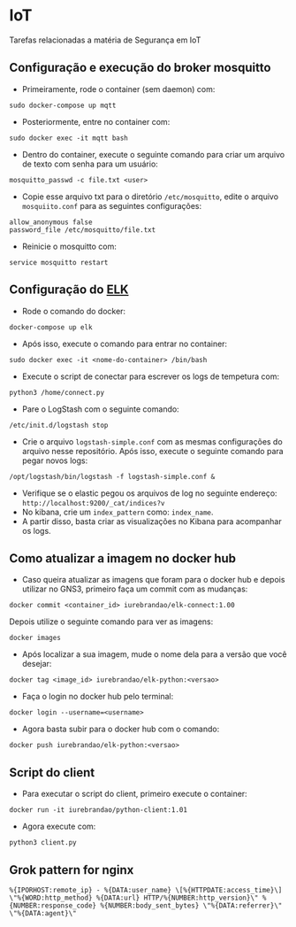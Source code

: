# IoT
Tarefas relacionadas a matéria de Segurança em IoT

## Configuração e execução do broker mosquitto
- Primeiramente, rode o container (sem daemon) com:
```
sudo docker-compose up mqtt
``` 
- Posteriormente, entre no container com:
```
sudo docker exec -it mqtt bash
```
- Dentro do container, execute o seguinte comando para criar um arquivo de texto com senha para um usuário:
```
mosquitto_passwd -c file.txt <user>
```
- Copie esse arquivo txt para o diretório `/etc/mosquitto`, edite o arquivo 
`mosquiito.conf` para as seguintes configurações:
```
allow_anonymous false
password_file /etc/mosquitto/file.txt
```
- Reinicie o mosquitto com:
```
service mosquitto restart
```
## Configuração do [ELK](https://elk-docker.readthedocs.io)

- Rode o comando do docker:
```
docker-compose up elk
```

- Após isso, execute o comando para entrar no container:
```
sudo docker exec -it <nome-do-container> /bin/bash
```
- Execute o script de conectar para escrever os logs de tempetura com:
```
python3 /home/connect.py
```
- Pare o LogStash com o seguinte comando:
```
/etc/init.d/logstash stop
```
- Crie o arquivo `logstash-simple.conf` com as mesmas configurações do arquivo 
nesse repositório. Após isso, execute o seguinte comando para pegar novos logs:
```
/opt/logstash/bin/logstash -f logstash-simple.conf &
```
- Verifique se o elastic pegou os arquivos de log no seguinte endereço: 
`http://localhost:9200/_cat/indices?v`
- No kibana, crie um `index_pattern` como: `index_name`.
- A partir disso, basta criar as visualizações no Kibana para acompanhar os logs.


## Como atualizar a imagem no docker hub
- Caso queira atualizar as imagens que foram para o docker hub e depois utilizar no GNS3, primeiro faça um commit com as mudanças:
 ```
docker commit <container_id> iurebrandao/elk-connect:1.00
```

Depois utilize o seguinte comando para ver as imagens:
```
docker images
```
- Após localizar a sua imagem, mude o nome dela para a versão que você desejar:
```
docker tag <image_id> iurebrandao/elk-python:<versao> 
```
- Faça o login no docker hub pelo terminal:
```
docker login --username=<username> 
```
- Agora basta subir para o docker hub com o comando:
```
docker push iurebrandao/elk-python:<versao>
```

## Script do client
- Para executar o script do client, primeiro execute o container:
```
docker run -it iurebrandao/python-client:1.01
```
- Agora execute com:
```
python3 client.py
```

## Grok pattern for nginx
```
%{IPORHOST:remote_ip} - %{DATA:user_name} \[%{HTTPDATE:access_time}\] \"%{WORD:http_method} %{DATA:url} HTTP/%{NUMBER:http_version}\" %{NUMBER:response_code} %{NUMBER:body_sent_bytes} \"%{DATA:referrer}\" \"%{DATA:agent}\"
```
